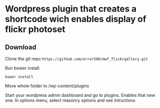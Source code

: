 # Wordpress plugin that creates a shortcode  wich enables display of flickr photoset

## Download

Clone the git repo `https://github.com/error500/mwf_flickrgallery.git` 

Run bower install

	bower install

Move whole folder to /wp-content/plugins

Start your wordpress admin dashboard and go to plugins. Enables that new one. In options menu, select masonry options and see intructions
